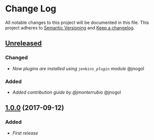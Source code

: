 # Change Log
All notable changes to this project will be documented in this file.
This project adheres to [Semantic Versioning](http://semver.org/) and [Keep a changelog](https://github.com/olivierlacan/keep-a-changelog).

## [Unreleased](https://github.com/idealista/kafka-role/tree/develop)
### Changed
- *Now plugins are installed using `jenkins_plugin` module* @jnogol

### Added
- *Added contribution guide by @jmonterrubio* @jnogol

## [1.0.0](https://github.com/idealista/jenkins-role/tree/1.0.0) (2017-09-12)
### Added
- *First release*
